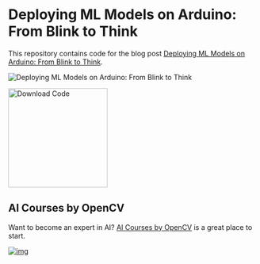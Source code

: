# Deploying ML Models on Arduino: From Blink to Think

This repository contains code for the blog post [Deploying ML Models on Arduino: From Blink to Think](https://learnopencv.com/deploying-ml-models-on-arduino/).

![Deploying ML Models on Arduino: From Blink to Think](https://learnopencv.com/wp-content/uploads/2025/10/Deploying-TinyML-on-Arduino-to-Powerful-Uno-Q.png)

[<img src="https://learnopencv.com/wp-content/uploads/2022/07/download-button-e1657285155454.png" alt="Download Code" width="200">](https://www.dropbox.com/scl/fo/cedyozanq39610v3yzjkr/AChdG40do4oZkumll7vnHD8?rlkey=vqbbv3oifraszd5j4f69cw7lp&st=4iv9fbao&dl=1)


## AI Courses by OpenCV

Want to become an expert in AI? [AI Courses by OpenCV](https://opencv.org/courses/) is a great place to start.

[![img](https://learnopencv.com/wp-content/uploads/2023/01/AI-Courses-By-OpenCV-Github.png)](https://opencv.org/courses/)